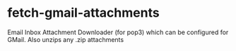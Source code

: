 fetch-gmail-attachments
=======================

Email Inbox Attachment Downloader (for pop3) which can be configured for GMail. Also unzips any .zip attachments